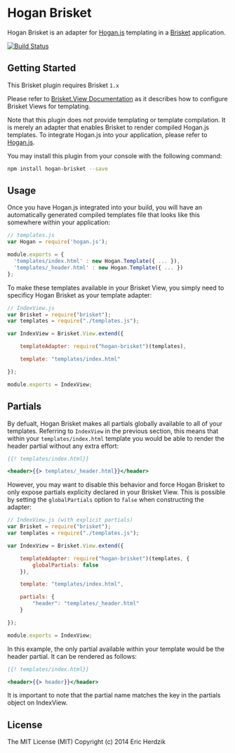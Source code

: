 Hogan Brisket
=============

Hogan Brisket is an adapter for [Hogan.js](http://twitter.github.io/hogan.js/) templating in a [Brisket](https://github.com/bloomberg/brisket) application.

[![Build Status](https://travis-ci.org/ericherdzik/hogan-brisket.svg)](https://travis-ci.org/ericherdzik/hogan-brisket)

## Getting Started
This Brisket plugin requires Brisket `1.x`

Please refer to [Brisket.View Documentation](https://github.com/bloomberg/brisket/blob/master/docs/brisket.view.md#setting-a-templating-engine) as it describes how to configure Brisket Views for templating.

Note that this plugin does not provide templating or template compilation. It is merely an adapter that enables Brisket to render compiled Hogan.js templates. To integrate Hogan.js into your application, please refer to [Hogan.js](http://twitter.github.io/hogan.js/).

You may install this plugin from your console with the following command:

```bash
npm install hogan-brisket --save
```

## Usage

Once you have Hogan.js integrated into your build, you will have an automatically generated compiled templates file that looks like this somewhere within your application:

```javascript
// templates.js
var Hogan = require('hogan.js');

module.exports = {
  'templates/index.html' : new Hogan.Template({ ... }),
  'templates/_header.html' : new Hogan.Template({ ... })
};
```

To make these templates available in your Brisket View, you simply need to specificy Hogan Brisket as your template adapter:

```javascript
// IndexView.js
var Brisket = require("brisket");
var templates = require("./templates.js");

var IndexView = Brisket.View.extend({

    templateAdapter: require("hogan-brisket")(templates),

    template: "templates/index.html"

});

module.exports = IndexView;
```

## Partials

By defualt, Hogan Brisket makes all partials globally available to all of your templates. Referring to `IndexView` in the previous section, this means that within your `templates/index.html` template you would be able to render the header partial without any extra effort:

```mustache
{{! templates/index.html}}

<header>{{> templates/_header.html}}</header>
```

 However, you may want to disable this behavior and force Hogan Brisket to only expose partials explicity declared in your Brisket View. This is possible by setting the `globalPartials` option to `false` when constructing the adapter:

```javascript
// IndexView.js (with explicit partials)
var Brisket = require("brisket");
var templates = require("./templates.js");

var IndexView = Brisket.View.extend({

    templateAdapter: require("hogan-brisket")(templates, {
        globalPartials: false
    }),

    template: "templates/index.html",

    partials: {
        "header": "templates/_header.html"
    }

});

module.exports = IndexView;
```

In this example, the only partial available within your template would be the header partial. It can be rendered as follows:

```mustache
{{! templates/index.html}}

<header>{{> header}}</header>
```

It is important to note that the partial name matches the key in the partials object on IndexView.

## License

The MIT License (MIT) Copyright (c) 2014 Eric Herdzik

